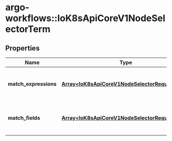 # argo-workflows::IoK8sApiCoreV1NodeSelectorTerm

## Properties
Name | Type | Description | Notes
------------ | ------------- | ------------- | -------------
**match_expressions** | [**Array&lt;IoK8sApiCoreV1NodeSelectorRequirement&gt;**](IoK8sApiCoreV1NodeSelectorRequirement.md) | A list of node selector requirements by node&#39;s labels. | [optional] 
**match_fields** | [**Array&lt;IoK8sApiCoreV1NodeSelectorRequirement&gt;**](IoK8sApiCoreV1NodeSelectorRequirement.md) | A list of node selector requirements by node&#39;s fields. | [optional] 


